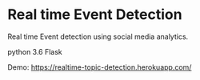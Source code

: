 # Real time Event Detection 

Real time Event detection using social media analytics.

python 3.6
Flask 

Demo: https://realtime-topic-detection.herokuapp.com/
